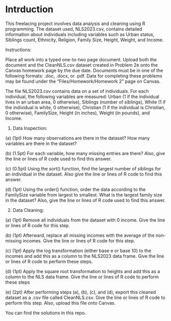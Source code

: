 # Intrduction
This freelacing project involves data analysis and cleaning using R programming. The dataset used, NLS2023.csv, contains detailed information about individuals including variables such as Urban status, Siblings count, Ethnicity, Religion, Family Size, Height, Weight, and Income.

Instructions:

Place all work into a typed one-to-two page document. Upload both the document
and the CleanNLS.csv dataset created in Problem 2e onto the Canvas homework page
by the due date. Documents must be in one of the following formats: .doc, .docx, or .pdf.
Data for completing these problems may be found under the “Files/Homework/Homework 2”
page on Canvas.

The file NLS2023.csv contains data on a set of individuals. For each individual, the following variables are measured: Urban (1 if the individual lives in an urban area, 0 otherwise),
Siblings (number of siblings), White (1 if the individual is white, 0 otherwise), Christian (1 if
the individual is Christian, 0 otherwise), FamilySize, Height (in inches), Weight (in pounds),
and Income.

1. Data Inspection:
   
(a) (1pt) How many observations are there in the dataset? How many variables are
there in the dataset?

(b) (1.5pt) For each variable, how many missing entries are there? Also, give the
line or lines of R code used to find this answer.

(c) (0.5pt) Using the sort() function, find the largest number of siblings for an
individual in the dataset. Also give the line or lines of R code to find this answer.

(d) (1pt) Using the order() function, order the data according to the FamilySize
variable from largest to smallest. What is the largest family size in the dataset?
Also, give the line or lines of R code used to find this answer.

2. Data Cleaning:
   
(a) (1pt) Remove all individuals from the dataset with 0 income. Give the line or
lines of R code for this step.

(b) (1pt) Afterward, replace all missing incomes with the average of the non-missing
incomes. Give the line or lines of R code for this step.

(c) (1pt) Apply the log transformation (either base e or base 10) to the incomes and
add this as a column to the NLS2023 data frame. Give the line or lines of R code
to perform these steps.

(d) (1pt) Apply the square root transformation to heights and add this as a column
to the NLS data frame. Give the line or lines of R code to perform these steps

(e) (2pt) After performing steps (a), (b), (c), and (d), export this cleaned dataset as
a .csv file called CleanNLS.csv. Give the line or lines of R code to perform this
step. Also, upload this file onto Canvas.

You can find the solutions in this repo.

